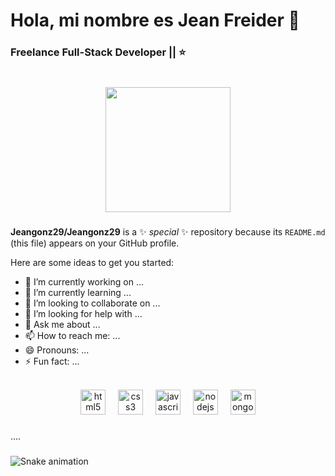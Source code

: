 
<h1 align="left">Hola, mi nombre es Jean Freider 👋</h1>

###

<h3 align="left">Freelance Full-Stack Developer || ⭐</h3>

###

<br clear="both">

<div align="center">
  <img height="200" src="https://www.michaelpage.es/sites/michaelpage.es/files/2021-11/Full%20Stack%20Developer.jpg"  />
</div>

###
**Jeangonz29/Jeangonz29** is a ✨ _special_ ✨ repository because its `README.md` (this file) appears on your GitHub profile.

Here are some ideas to get you started:

- 🔭 I’m currently working on ...
- 🌱 I’m currently learning ...
- 👯 I’m looking to collaborate on ...
- 🤔 I’m looking for help with ...
- 💬 Ask me about ...
- 📫 How to reach me: ...
- 😄 Pronouns: ...
- ⚡ Fun fact: ...


<br clear="both">

<div align="center">
  <img src="https://cdn.jsdelivr.net/gh/devicons/devicon/icons/html5/html5-original.svg" height="40" alt="html5 logo"  />
  <img width="12" />
  <img src="https://cdn.jsdelivr.net/gh/devicons/devicon/icons/css3/css3-original.svg" height="40" alt="css3 logo"  />
  <img width="12" />
  <img src="https://cdn.jsdelivr.net/gh/devicons/devicon/icons/javascript/javascript-plain.svg" height="40" alt="javascript logo"  />
  <img width="12" />
  <img src="https://cdn.jsdelivr.net/gh/devicons/devicon/icons/nodejs/nodejs-original.svg" height="40" alt="nodejs logo"  />
  <img width="12" />
  <img src="https://cdn.jsdelivr.net/gh/devicons/devicon/icons/mongodb/mongodb-original.svg" height="40" alt="mongodb logo"  />
</div>

###

<p align="left">....</p>

###

<img src="https://raw.githubusercontent.com/Jeangonz29/Jeangonz29/output/snake.svg" alt="Snake animation" />

###
